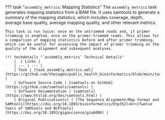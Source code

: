 ??? task "`assembly_metrics`: Mapping Statistics"
    The `assembly_metrics` task generates mapping statistics from a BAM file. It uses samtools to generate a summary of the mapping statistics, which includes coverage, depth, average base quality, average mapping quality, and other relevant metrics.

<!-- if: theiacov -->
    This task is run twice: once on the untrimmed reads and, if primer trimming is enabled, once on the primer-trimmed reads. This allows for a comparison of mapping statistics before and after primer trimming, which can be useful for assessing the impact of primer trimming on the quality of the alignment and subsequent analyses.
<!-- endif -->

    !!! techdetails "`assembly_metrics` Technical Details"
        |  | Links |
        | --- | --- |
        | Task | [task_assembly_metrics.wdl](https://github.com/theiagen/public_health_bioinformatics/blob/main/tasks/quality_control/basic_statistics/task_assembly_metrics.wdl) |
        | Software Source Code | [samtools on GitHub](https://github.com/samtools/samtools) |
        | Software Documentation | [samtools](https://www.htslib.org/doc/samtools.html) |
        | Original Publication(s) | [The Sequence Alignment/Map format and SAMtools](https://doi.org/10.1093/bioinformatics/btp352)<br>[Twelve Years of SAMtools and BCFtools](https://doi.org/10.1093/gigascience/giab008) |
